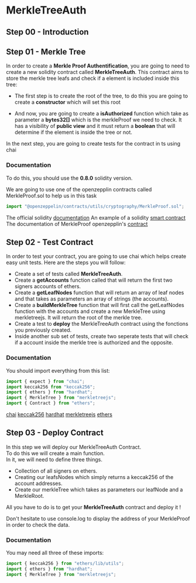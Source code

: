 # MerkleTreeAuth

## Step 00 - Introduction

## Step 01 - Merkle Tree

In order to create a __Merkle Proof Authentification__, you are going to need to create a new solidity contract called __MerkleTreeAuth__. This contract aims to store the merkle tree leafs and check if a element is included inside this tree:

- The first step is to create the root of the tree, to do this you are going to create a __constructor__ which will set this root

- And now, you are going to create a __isAuthorized__ function which take as parameter a __bytes32[]__ which is the merkleProof we need to check. It has a visibility of __public view__ and it must return a __boolean__ that will determine if the element is inside the tree or not.

In the next step, you are going to create tests for the contract in ts using chai

### Documentation

To do this, you should use the __0.8.0__ solidity version.

We are going to use one of the openzepplin contracts called MerkleProof.sol to help us in this task
```ts
import "@openzeppelin/contracts/utils/cryptography/MerkleProof.sol";
```

The official solidity [documentation](https://docs.soliditylang.org/en/v0.8.0/)
An example of a solidity [smart contract](https://docs.soliditylang.org/en/v0.8.0/introduction-to-smart-contracts.html#a-simple-smart-contract)
The documentation of MerkleProof openzepplin's [contract](https://docs.openzeppelin.com/contracts/3.x/api/cryptography)

## Step 02 - Test Contract

In order to test your contract, you are going to use chai which helps create easy unit tests. Here are the steps you will follow:

- Create a set of tests called __MerkleTreeAuth__.
- Create a __getAccounts__ function called that will return the first two signers accounts of ethers.
- Create a __getLeafNodes__ function that will return an array of leaf nodes and that takes as parameters an array of strings (the accounts).
- Create a __buildMerkleTree__ function that will first call the getLeafNodes function with the accounts and create a new MerkleTree using merkletreejs. It will return the root of the merkle tree.
- Create a test to __deploy__ the MerkleTreeAuth contract using the fonctions you previously created.
- Inside another sub set of tests, create two seperate tests that will check if a account inside the merkle tree is authorized and the opposite.

### Documentation

You should import everything from this list:
```ts
import { expect } from "chai";
import keccak256 from "keccak256";
import { ethers } from "hardhat";
import { MerkleTree } from "merkletreejs";
import { Contract } from "ethers";
```
[chai](https://www.npmjs.com/package/chai)
[keccak256](https://www.npmjs.com/package/keccak256)
[hardhat](https://www.npmjs.com/package/hardhat)
[merkletreejs](https://www.npmjs.com/package/merkletreejs)
[ethers](https://www.npmjs.com/package/ethers)

## Step 03 - Deploy Contract

In this step we will deploy our MerkleTreeAuth Contract.</br>
To do this we will create a main function.</br>
In it, we will need to define three things.</br>

- Collection of all signers on ethers.
- Creating our leafsNodes which simply returns a keccak256 of the account addresses.
- Create our merkleTree which takes as parameters our leafNode and a MerkleRoot.

All you have to do is to get your **MerkleTreeAuth** contract and deploy it !

Don't hesitate to use console.log to display the address of your MerkleProof in order to check the data.

### Documentation

You may need all three of these imports:
```ts
import { keccak256 } from "ethers/lib/utils";
import { ethers } from "hardhat";
import { MerkleTree } from "merkletreejs";
```

